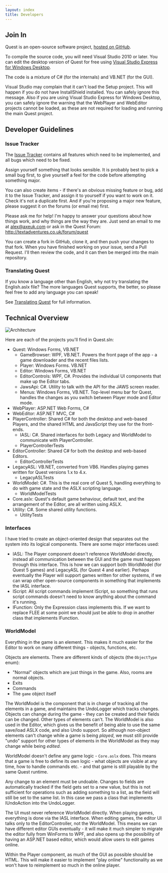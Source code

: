 ```yaml
---
layout: index
title: Developers
---
```


Join In
-------

Quest is an open-source software project, [hosted on GitHub](https://github.com/textadventures/quest).

To compile the source code, you will need Visual Studio 2010 or later. You can edit the desktop version of Quest for free using [Visual Studio Express for Windows Desktop](http://www.microsoft.com/visualstudio/eng/downloads#d-express-windows-desktop).

The code is a mixture of C\# (for the internals) and VB.NET (for the GUI).

Visual Studio may complain that it can't load the Setup project. This will happen if you do not have InstallShield installed. You can safely ignore this message. Also if you are using Visual Studio Express for Windows Desktop, you can safely ignore the warning that the WebPlayer and WebEditor projects cannot be loaded, as these are not required for loading and running the main Quest project.

Developer Guidelines
--------------------

### Issue Tracker

The [Issue Tracker](https://github.com/textadventures/quest/issues) contains all features which need to be implemented, and all bugs which need to be fixed.

Assign yourself something that looks sensible. It is probably best to pick a small bug first, to give yourself a feel for the code before attempting something major.

You can also create items - if there's an obvious missing feature or bug, add it to the Issue Tracker, and assign it to yourself if you want to work on it. Check it's not a duplicate first. And if you're proposing a major new feature, please suggest it on the forums (or email me) first.

Please ask me for help! I'm happy to answer your questions about how things work, and why things are the way they are. Just send an email to me at <alex@axeuk.com> or ask in the Quest Forum: <http://textadventures.co.uk/forum/quest>

You can create a fork in GitHub, clone it, and then push your changes to that fork. When you have finished working on your issue, send a Pull Request. I'll then review the code, and it can then be merged into the main repository.

### Translating Quest

If you know a language other than English, why not try translating the English.aslx file? The more languages Quest supports, the better, so please feel free to add any language you can speak!

See [Translating Quest](guides/translating_quest.html) for full information.

Technical Overview
------------------

![](images/architecture.png "Architecture")

Here are each of the projects you'll find in Quest.sln:

- Quest: Windows Forms, VB.NET
	- GameBrowser: WPF, VB.NET. Powers the front page of the app - a game downloader and the recent files lists.
	- Player: Windows Forms. VB.NET
	- Editor: Windows Forms, VB.NET
	- EditorControls: WPF, C#. Provides the individual UI components that make up the Editor tabs.
	- JawsApi: C#. Utility to talk with the API for the JAWS screen reader.
	- Menus: Windows Forms, VB.NET. Top-level menu bar for Quest, handles the changes as you switch between Player mode and Editor mode.
- WebPlayer: ASP.NET Web Forms, C#
- WebEditor: ASP.NET MVC, C#
- PlayerController: Shared C# for both the desktop and web-based Players, and the shared HTML and JavaScript they use for the front-ends.
	- IASL: C#. Shared interfaces for both Legacy and WorldModel to communicate with PlayerController.
	- PlayerControllerTests
- EditorController: Shared C# for both the desktop and web-based Editors.
	- EditorControllerTests
- LegacyASL: VB.NET, converted from VB6. Handles playing games written for Quest versions 1.x to 4.x.
	- LegacyASLTests
- WorldModel: C#. This is the real core of Quest 5, handling everything to do with game state and the ASLX scripting language.
	- WorldModelTests
- Core.aslx: Quest's default game behaviour, default text, and the arrangement of the Editor, are all written using ASLX.
- Utility: C#. Some shared utility functions.
	- UtilityTests


### Interfaces

I have tried to create an object-oriented design that separates out the system into its logical components. There are some major interfaces used:

-   IASL: The Player component doesn't reference WorldModel directly, instead all communication between the GUI and the game must happen through this interface. This is how we can support both WorldModel (for Quest 5 games) and LegacyASL (for Quest 4 and earlier). Perhaps eventually the Player will support games written for other systems, if we can wrap other open-source components in something that implements the IASL interface.
-   IScript: All script commands implement IScript, so something that runs script commands doesn't need to know anything about the command it's running.
-   IFunction: Only the Expression class implements this. If we want to replace FLEE at some point we should just be able to drop in another class that implements IFunction.

### WorldModel

Everything in the game is an element. This makes it much easier for the Editor to work on many different things - objects, functions, etc.

Objects are elements. There are different kinds of objects (the `ObjectType` enum):

-   "Normal" objects which are just things in the game. Also, rooms are normal objects.
-   Exits
-   Commands
-   The `game` object itself

The WorldModel is the component that is in charge of tracking all the elements in a game, and maintains the UndoLogger which tracks changes. Objects can change during the game - they can be created and their fields can be changed. Other types of elements can't. The WorldModel is also used in the Editor, which gives us the benefit of being able to use the same save/load ASLX code, and also Undo support. So although non-object elements can't change while a game is being *played*, we must still provide "undo" support for other types of elements in the WorldModel as they may change while being *edited*.

WorldModel doesn't define any game logic - `Core.aslx` does. This means that a game is free to define its own logic - what objects are visible at any time, how to handle commands etc. - and that game is still playable by the same Quest runtime.

Any change to an element must be undoable. Changes to fields are automatically tracked if the field gets set to a new value, but this is not sufficient for operations such as adding something to a list, as the field will still be set to the same list. In this case we pass a class that implements IUndoAction into the UndoLogger.

The UI must never reference WorldModel directly. When playing games, everything is done via the IASL interface. When editing games, the editor UI talks only to the EditorController, not the WorldModel. This means we can have different editor GUIs eventually - it will make it much simpler to migrate the editor fully from WinForms to WPF, and also opens up the possibility of having an ASP.NET based editor, which would allow users to edit games online.

Within the Player component, as much of the GUI as possible should be HTML. This will make it easier to implement "play online" functionality as we won't have to reimplement so much in the online player.

